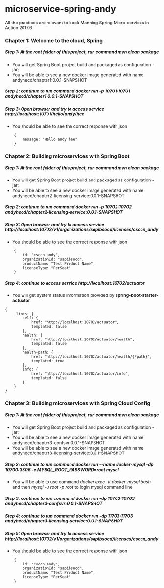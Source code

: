 # microservice-spring-andy
All the practices are relevant to book Manning Spring Micro-services in Action 2017.6
### Chapter 1: Welcome to the cloud, Spring
##### Step 1: At the root folder of this project, run command *mvn clean package*
- You will get Spring Boot project build and packaged as configuration - jar;
- You will be able to see a new docker image generated with name andyhecd/chapter1:0.0.1-SNAPSHOT
##### Step 2: continue to run command *docker run -p 10701:10701 andyhecd/chapter1:0.0.1-SNAPSHOT* 
##### Step 3: Open browser and try to access service *http://localhost:10701/hello/andy/hee*
- You should be able to see the correct response with json 
```
	{
		message: "Hello andy hee"
	}
```
### Chapter 2: Building microservices with Spring Boot
##### Step 1: At the root folder of this project, run command *mvn clean package*
- You will get Spring Boot project build and packaged as configuration - jar;
- You will be able to see a new docker image generated with name andyhecd/chapter2-licensing-service:0.0.1-SNAPSHOT
##### Step 2: continue to run command *docker run -p 10702:10702 andyhecd/chapter2-licensing-service:0.0.1-SNAPSHOT* 
##### Step 3: Open browser and try to access service *http://localhost:10702/v1/organizations/sapibsocd/licenses/csccn_andy*
- You should be able to see the correct response with json 
```
	{
		id: "csccn_andy",
		organizationId: "sapibsocd",
		productName: "Test Product Name",
		licenseType: "PerSeat"
	}
```
##### Step 4: continue to access service *http://localhost:10702/actuator*
- You will get system status information provided by **spring-boot-starter-actuator**
```
{
	_links: {
		self: {
			href: "http://localhost:10702/actuator",
			templated: false
		},
		health: {
			href: "http://localhost:10702/actuator/health",
			templated: false
		},
		health-path: {
			href: "http://localhost:10702/actuator/health/{*path}",
			templated: true
		},
		info: {
			href: "http://localhost:10702/actuator/info",
			templated: false
		}
	}
}
```
### Chapter 3: Building microservices with Spring Cloud Config
##### Step 1: At the root folder of this project, run command *mvn clean package*
- You will get Spring Boot project build and packaged as configuration - jar;
- You will be able to see a new docker image generated with name andyhecd/chapter3-confsvr:0.0.1-SNAPSHOT
- You will be able to see a new docker image generated with name andyhecd/chapter3-licensing-service:0.0.1-SNAPSHOT
##### Step 2: continue to run command *docker run --name docker-mysql -dp 10700:3306 -e MYSQL_ROOT_PASSWORD=root mysql* 
- You will be able to use command *docker exec -it docker-mysql bash* and then *mysql -u root -p root* to login mysql command line
##### Step 3: continue to run command *docker run -dp 10703:10703 andyhecd/chapter3-confsvr:0.0.1-SNAPSHOT* 
##### Step 4: continue to run command *docker run -dp 11703:11703 andyhecd/chapter3-licensing-service:0.0.1-SNAPSHOT* 
##### Step 5: Open browser and try to access service *http://localhost:10702/v1/organizations/sapibsocd/licenses/csccn_andy*
- You should be able to see the correct response with json 
```
	{
		id: "csccn_andy",
		organizationId: "sapibsocd",
		productName: "Test Product Name",
		licenseType: "PerSeat"
	}
```
